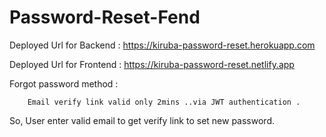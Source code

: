# Password-Reset-Fend


Deployed Url for Backend  : https://kiruba-password-reset.herokuapp.com

Deployed Url for Frontend : https://kiruba-password-reset.netlify.app

Forgot password method :

        Email verify link valid only 2mins ..via JWT authentication . 
So, User enter valid email to get verify link to set new password.
